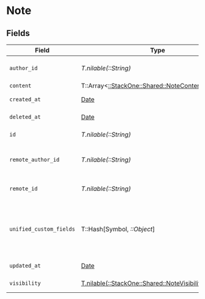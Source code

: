 # Note


## Fields

| Field                                                                                           | Type                                                                                            | Required                                                                                        | Description                                                                                     | Example                                                                                         |
| ----------------------------------------------------------------------------------------------- | ----------------------------------------------------------------------------------------------- | ----------------------------------------------------------------------------------------------- | ----------------------------------------------------------------------------------------------- | ----------------------------------------------------------------------------------------------- |
| `author_id`                                                                                     | *T.nilable(::String)*                                                                           | :heavy_minus_sign:                                                                              | Unique identifier of the author                                                                 | 1234567890                                                                                      |
| `content`                                                                                       | T::Array<[::StackOne::Shared::NoteContentApiModel](../../models/shared/notecontentapimodel.md)> | :heavy_minus_sign:                                                                              | N/A                                                                                             |                                                                                                 |
| `created_at`                                                                                    | [Date](https://ruby-doc.org/stdlib-2.6.1/libdoc/date/rdoc/Date.html)                            | :heavy_minus_sign:                                                                              | Date of creation                                                                                | 2021-01-01T01:01:01.000Z                                                                        |
| `deleted_at`                                                                                    | [Date](https://ruby-doc.org/stdlib-2.6.1/libdoc/date/rdoc/Date.html)                            | :heavy_minus_sign:                                                                              | Date of Deletion                                                                                | 2021-01-01T01:01:01.000Z                                                                        |
| `id`                                                                                            | *T.nilable(::String)*                                                                           | :heavy_minus_sign:                                                                              | Unique identifier                                                                               | 8187e5da-dc77-475e-9949-af0f1fa4e4e3                                                            |
| `remote_author_id`                                                                              | *T.nilable(::String)*                                                                           | :heavy_minus_sign:                                                                              | Provider's unique identifier of the author                                                      | e3cb75bf-aa84-466e-a6c1-b8322b257a48                                                            |
| `remote_id`                                                                                     | *T.nilable(::String)*                                                                           | :heavy_minus_sign:                                                                              | Provider's unique identifier                                                                    | 8187e5da-dc77-475e-9949-af0f1fa4e4e3                                                            |
| `unified_custom_fields`                                                                         | T::Hash[Symbol, *::Object*]                                                                     | :heavy_minus_sign:                                                                              | Custom Unified Fields configured in your StackOne project                                       | {<br/>"my_project_custom_field_1": "REF-1236",<br/>"my_project_custom_field_2": "some other value"<br/>} |
| `updated_at`                                                                                    | [Date](https://ruby-doc.org/stdlib-2.6.1/libdoc/date/rdoc/Date.html)                            | :heavy_minus_sign:                                                                              | Date of last update                                                                             | 2021-01-01T01:01:01.000Z                                                                        |
| `visibility`                                                                                    | [T.nilable(::StackOne::Shared::NoteVisibility)](../../models/shared/notevisibility.md)          | :heavy_minus_sign:                                                                              | Visibility of the note                                                                          | public                                                                                          |